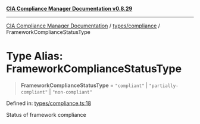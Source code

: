 [**CIA Compliance Manager Documentation v0.8.29**](../../../README.md)

***

[CIA Compliance Manager Documentation](../../../modules.md) / [types/compliance](../README.md) / FrameworkComplianceStatusType

# Type Alias: FrameworkComplianceStatusType

> **FrameworkComplianceStatusType** = `"compliant"` \| `"partially-compliant"` \| `"non-compliant"`

Defined in: [types/compliance.ts:18](https://github.com/Hack23/cia-compliance-manager/blob/5836b4c74e2010cd05eca63c0016fd711c628ec9/src/types/compliance.ts#L18)

Status of framework compliance
